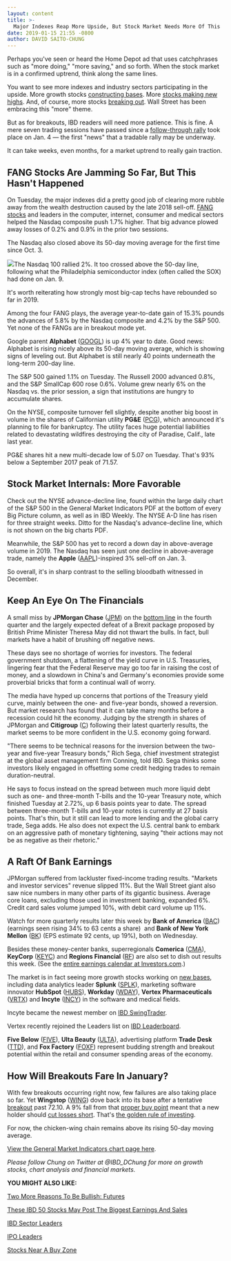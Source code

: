 ```yaml
---
layout: content
title: >-
  Major Indexes Reap More Upside, But Stock Market Needs More Of This
date: 2019-01-15 21:55 -0800
author: DAVID SAITO-CHUNG
---
```






Perhaps you've seen or heard the Home Depot ad that uses catchphrases such as "more doing," "more saving," and so forth. When the stock market is in a confirmed uptrend, think along the same lines.




You want to see more indexes and industry sectors participating in the upside. More growth stocks [constructing bases](https://www.investors.com/how-to-invest/investors-corner/how-to-trade-stocks-base-stock-charts/). More [stocks making new highs](https://research.investors.com/stock-lists/new-highs/). And, of course, more stocks [breaking out](https://www.investors.com/how-to-invest/investors-corner/what-is-stock-breakout/). Wall Street has been embracing this "more" theme.


But as for breakouts, IBD readers will need more patience. This is fine. A mere seven trading sessions have passed since a [follow-through rally](https://www.investors.com/how-to-invest/investors-corner/how-to-find-next-stock-market-bottom/) took place on Jan. 4 — the first "news" that a tradable rally may be underway.


It can take weeks, even months, for a market uptrend to really gain traction.


FANG Stocks Are Jamming So Far, But This Hasn't Happened
--------------------------------------------------------


On Tuesday, the major indexes did a pretty good job of clearing more rubble away from the wealth destruction caused by the late 2018 sell-off. [FANG stocks](https://www.investors.com/news/technology/fang-stocks-news-quotes-facebook-amazon-netflix-google/) and leaders in the computer, internet, consumer and medical sectors helped the Nasdaq composite push 1.7% higher. That big advance plowed away losses of 0.2% and 0.9% in the prior two sessions.


The Nasdaq also closed above its 50-day moving average for the first time since Oct. 3.


![](https://www.investors.com/wp-content/uploads/2019/01/MP011519-255x300.jpg)The Nasdaq 100 rallied 2%. It too crossed above the 50-day line, following what the Philadelphia semiconductor index (often called the SOX) had done on Jan. 9.


It's worth reiterating how strongly most big-cap techs have rebounded so far in 2019.


Among the four FANG plays, the average year-to-date gain of 15.3% pounds the advances of 5.8% by the Nasdaq composite and 4.2% by the S&P 500. Yet none of the FANGs are in breakout mode yet.


Google parent **Alphabet** ([GOOGL](https://research.investors.com/quote.aspx?symbol=GOOGL)) is up 4% year to date. Good news: Alphabet is rising nicely above its 50-day moving average, which is showing signs of leveling out. But Alphabet is still nearly 40 points underneath the long-term 200-day line.



The S&P 500 gained 1.1% on Tuesday. The Russell 2000 advanced 0.8%, and the S&P SmallCap 600 rose 0.6%. Volume grew nearly 6% on the Nasdaq vs. the prior session, a sign that institutions are hungry to accumulate shares.


On the NYSE, composite turnover fell slightly, despite another big boost in volume in the shares of Californian utility **PG&E** ([PCG](https://research.investors.com/quote.aspx?symbol=PCG)), which announced it's planning to file for bankruptcy. The utility faces huge potential liabilities related to devastating wildfires destroying the city of Paradise, Calif., late last year.


PG&E shares hit a new multi-decade low of 5.07 on Tuesday. That's 93% below a September 2017 peak of 71.57.


Stock Market Internals: More Favorable
--------------------------------------


Check out the NYSE advance-decline line, found within the large daily chart of the S&P 500 in the General Market Indicators PDF at the bottom of every Big Picture column, as well as in IBD Weekly. The NYSE A-D line has risen for three straight weeks. Ditto for the Nasdaq's advance-decline line, which is not shown on the big charts PDF.


Meanwhile, the S&P 500 has yet to record a down day in above-average volume in 2019. The Nasdaq has seen just one decline in above-average trade, namely the **Apple** ([AAPL](https://research.investors.com/quote.aspx?symbol=AAPL))-inspired 3% sell-off on Jan. 3.


So overall, it's in sharp contrast to the selling bloodbath witnessed in December.


Keep An Eye On The Financials
-----------------------------


A small miss by **JPMorgan Chase** ([JPM](https://research.investors.com/quote.aspx?symbol=JPM)) on the [bottom line](https://www.investors.com/news/jpmorgan-earnings-q4-jpmorgan-stock-wells-fargo-earnings/) in the fourth quarter and the largely expected defeat of a Brexit package proposed by British Prime Minister Theresa May did not thwart the bulls. In fact, bull markets have a habit of brushing off negative news.



These days see no shortage of worries for investors. The federal government shutdown, a flattening of the yield curve in U.S. Treasuries, lingering fear that the Federal Reserve may go too far in raising the cost of money, and a slowdown in China's and Germany's economies provide some proverbial bricks that form a continual wall of worry.


The media have hyped up concerns that portions of the Treasury yield curve, mainly between the one- and five-year bonds, showed a reversion. But market research has found that it can take many months before a recession could hit the economy. Judging by the strength in shares of JPMorgan and **Citigroup** ([C](https://research.investors.com/quote.aspx?symbol=C)) following their latest quarterly results, the market seems to be more confident in the U.S. economy going forward.


"There seems to be technical reasons for the inversion between the two-year and five-year Treasury bonds," Rich Sega, chief investment strategist at the global asset management firm Conning, told IBD. Sega thinks some investors likely engaged in offsetting some credit hedging trades to remain duration-neutral.


He says to focus instead on the spread between much more liquid debt such as one- and three-month T-bills and the 10-year Treasury note, which finished Tuesday at 2.72%, up 6 basis points year to date. The spread between three-month T-bills and 10-year notes is currently at 27 basis points. That's thin, but it still can lead to more lending and the global carry trade, Sega adds. He also does not expect the U.S. central bank to embark on an aggressive path of monetary tightening, saying "their actions may not be as negative as their rhetoric."


A Raft Of Bank Earnings
-----------------------


JPMorgan suffered from lackluster fixed-income trading results. "Markets and investor services" revenue slipped 11%. But the Wall Street giant also saw nice numbers in many other parts of its gigantic business. Average core loans, excluding those used in investment banking, expanded 6%. Credit card sales volume jumped 10%, with debit card volume up 11%.


Watch for more quarterly results later this week by **Bank of America** ([BAC](https://research.investors.com/quote.aspx?symbol=BAC)) (earnings seen rising 34% to 63 cents a share)  and **Bank of New York Mellon** ([BK](https://research.investors.com/quote.aspx?symbol=BK)) (EPS estimate 92 cents, up 19%), both on Wednesday.


Besides these money-center banks, superregionals **Comerica** ([CMA](https://research.investors.com/quote.aspx?symbol=CMA)), **KeyCorp** ([KEYC](https://research.investors.com/quote.aspx?symbol=KEYC)) and **Regions Financial** ([RF](https://research.investors.com/quote.aspx?symbol=RF)) are also set to dish out results this week. (See the [entire earnings calendar at Investors.com](https://www.investors.com/research/earnings-calendar-analyst-estimates-stocks-to-watch/).)



The market is in fact seeing more growth stocks working on [new bases](https://www.investors.com/how-to-invest/investors-corner/how-to-trade-stocks-base-stock-charts/), including data analytics leader **Splunk** ([SPLK](https://research.investors.com/quote.aspx?symbol=SPLK)), marketing software innovator **HubSpot** ([HUBS](https://research.investors.com/quote.aspx?symbol=HUBS)), **Workday** ([WDAY](https://research.investors.com/quote.aspx?symbol=WDAY)), **Vertex Pharmaceuticals** ([VRTX](https://research.investors.com/quote.aspx?symbol=VRTX)) and **Incyte** ([INCY](https://research.investors.com/quote.aspx?symbol=INCY)) in the software and medical fields.


Incyte became the newest member on [IBD SwingTrader](https://swingtrader.investors.com/#/).


Vertex recently rejoined the Leaders list on [IBD Leaderboard](https://leaderboard.investors.com/#/leaders/leadersnearabuypoint).


**Five Below** ([FIVE](https://research.investors.com/quote.aspx?symbol=FIVE)), **Ulta Beauty** ([ULTA](https://research.investors.com/quote.aspx?symbol=ULTA)), advertising platform **Trade Desk** ([TTD](https://research.investors.com/quote.aspx?symbol=TTD)), and **Fox Factory** ([FOXF](https://research.investors.com/quote.aspx?symbol=FOXF)) represent budding strength and breakout potential within the retail and consumer spending areas of the economy.


How Will Breakouts Fare In January?
-----------------------------------


With few breakouts occurring right now, few failures are also taking place so far. Yet **Wingstop** ([WING](https://research.investors.com/quote.aspx?symbol=WING)) dove back into its base after a tentative [breakout](https://www.investors.com/how-to-invest/investors-corner/what-is-stock-breakout/) past 72.10. A 9% fall from that [proper buy point](https://www.investors.com/how-to-invest/investors-corner/chart-reading-basics-how-a-buy-point-marks-a-time-of-opportunity/) meant that a new holder should [cut losses short](https://www.investors.com/how-to-invest/investors-corner/still-the-no-1-rule-for-stock-investors-always-cut-your-losses-short/). That's [the golden rule of investing](https://www.investors.com/how-to-invest/investors-corner/still-the-no-1-rule-for-stock-investors-always-cut-your-losses-short/).


For now, the chicken-wing chain remains above its rising 50-day moving average.


[View the General Market Indicators chart page here](https://www.investors.com/wp-content/uploads/2019/01/IBD1501152849GMI.pdf).


*Please follow Chung on Twitter at @IBD\_DChung for more on growth stocks, chart analysis and financial markets.*


**YOU MIGHT ALSO LIKE:**


[Two More Reasons To Be Bullish: Futures](https://www.investors.com/market-trend/stock-market-today/dow-jones-futures-2019-stock-market-rally/cha)


[These IBD 50 Stocks May Post The Biggest Earnings And Sales](https://www.investors.com/stock-lists/ibd-50/growth-stocks-biggest-earnings-sales/)


[IBD Sector Leaders](https://research.investors.com/stock-lists/sector-leaders)


[IPO Leaders](https://research.investors.com/stock-lists/ipo-leaders/)


[Stocks Near A Buy Zone](https://www.investors.com/category/stock-lists/stocks-near-a-buy-zone/)




